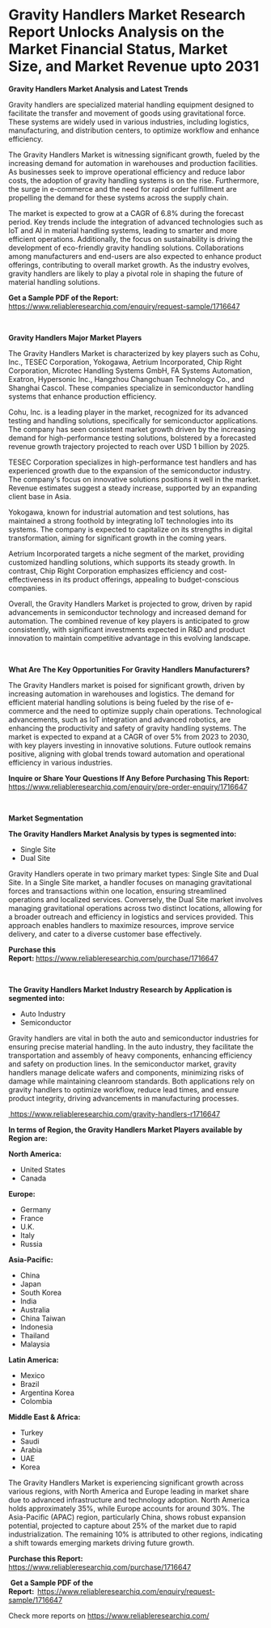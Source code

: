 <p><h1>Gravity Handlers Market Research Report Unlocks Analysis on the Market Financial Status, Market Size, and Market Revenue upto 2031</h1></p><p><strong>Gravity Handlers Market Analysis and Latest Trends</strong></p>
<p><p>Gravity handlers are specialized material handling equipment designed to facilitate the transfer and movement of goods using gravitational force. These systems are widely used in various industries, including logistics, manufacturing, and distribution centers, to optimize workflow and enhance efficiency. </p><p>The Gravity Handlers Market is witnessing significant growth, fueled by the increasing demand for automation in warehouses and production facilities. As businesses seek to improve operational efficiency and reduce labor costs, the adoption of gravity handling systems is on the rise. Furthermore, the surge in e-commerce and the need for rapid order fulfillment are propelling the demand for these systems across the supply chain.</p><p>The market is expected to grow at a CAGR of 6.8% during the forecast period. Key trends include the integration of advanced technologies such as IoT and AI in material handling systems, leading to smarter and more efficient operations. Additionally, the focus on sustainability is driving the development of eco-friendly gravity handling solutions. Collaborations among manufacturers and end-users are also expected to enhance product offerings, contributing to overall market growth. As the industry evolves, gravity handlers are likely to play a pivotal role in shaping the future of material handling solutions.</p></p>
<p><strong>Get a Sample PDF of the Report:&nbsp;</strong> <a href="https://www.reliableresearchiq.com/enquiry/request-sample/1716647?utm_campaign=103&utm_medium=2&utm_source=Github&utm_content=ia&utm_term=28122024&utm_id=gravity-handlers">https://www.reliableresearchiq.com/enquiry/request-sample/1716647</a></p>
<p>&nbsp;</p>
<p><strong>Gravity Handlers Major Market Players</strong></p>
<p><p>The Gravity Handlers Market is characterized by key players such as Cohu, Inc., TESEC Corporation, Yokogawa, Aetrium Incorporated, Chip Right Corporation, Microtec Handling Systems GmbH, FA Systems Automation, Exatron, Hypersonic Inc., Hangzhou Changchuan Technology Co., and Shanghai Cascol. These companies specialize in semiconductor handling systems that enhance production efficiency.</p><p>Cohu, Inc. is a leading player in the market, recognized for its advanced testing and handling solutions, specifically for semiconductor applications. The company has seen consistent market growth driven by the increasing demand for high-performance testing solutions, bolstered by a forecasted revenue growth trajectory projected to reach over USD 1 billion by 2025.</p><p>TESEC Corporation specializes in high-performance test handlers and has experienced growth due to the expansion of the semiconductor industry. The company's focus on innovative solutions positions it well in the market. Revenue estimates suggest a steady increase, supported by an expanding client base in Asia.</p><p>Yokogawa, known for industrial automation and test solutions, has maintained a strong foothold by integrating IoT technologies into its systems. The company is expected to capitalize on its strengths in digital transformation, aiming for significant growth in the coming years.</p><p>Aetrium Incorporated targets a niche segment of the market, providing customized handling solutions, which supports its steady growth. In contrast, Chip Right Corporation emphasizes efficiency and cost-effectiveness in its product offerings, appealing to budget-conscious companies.</p><p>Overall, the Gravity Handlers Market is projected to grow, driven by rapid advancements in semiconductor technology and increased demand for automation. The combined revenue of key players is anticipated to grow consistently, with significant investments expected in R&D and product innovation to maintain competitive advantage in this evolving landscape.</p></p>
<p>&nbsp;</p>
<p><strong>What Are The Key Opportunities For Gravity Handlers Manufacturers?</strong></p>
<p><p>The Gravity Handlers market is poised for significant growth, driven by increasing automation in warehouses and logistics. The demand for efficient material handling solutions is being fueled by the rise of e-commerce and the need to optimize supply chain operations. Technological advancements, such as IoT integration and advanced robotics, are enhancing the productivity and safety of gravity handling systems. The market is expected to expand at a CAGR of over 5% from 2023 to 2030, with key players investing in innovative solutions. Future outlook remains positive, aligning with global trends toward automation and operational efficiency in various industries.</p></p>
<p><strong>Inquire or Share Your Questions If Any Before Purchasing This Report:</strong> <a href="https://www.reliableresearchiq.com/enquiry/pre-order-enquiry/1716647?utm_campaign=103&utm_medium=2&utm_source=Github&utm_content=ia&utm_term=28122024&utm_id=gravity-handlers">https://www.reliableresearchiq.com/enquiry/pre-order-enquiry/1716647</a></p>
<p>&nbsp;</p>
<p><strong>Market Segmentation</strong></p>
<p><strong>The Gravity Handlers Market Analysis by types is segmented into:</strong></p>
<p><ul><li>Single Site</li><li>Dual Site</li></ul></p>
<p><p>Gravity Handlers operate in two primary market types: Single Site and Dual Site. In a Single Site market, a handler focuses on managing gravitational forces and transactions within one location, ensuring streamlined operations and localized services. Conversely, the Dual Site market involves managing gravitational operations across two distinct locations, allowing for a broader outreach and efficiency in logistics and services provided. This approach enables handlers to maximize resources, improve service delivery, and cater to a diverse customer base effectively.</p></p>
<p><strong>Purchase this Report:&nbsp;</strong><a href="https://www.reliableresearchiq.com/purchase/1716647?utm_campaign=103&utm_medium=2&utm_source=Github&utm_content=ia&utm_term=28122024&utm_id=gravity-handlers">https://www.reliableresearchiq.com/purchase/1716647</a></p>
<p>&nbsp;</p>
<p><strong>The Gravity Handlers Market Industry Research by Application is segmented into:</strong></p>
<p><ul><li>Auto Industry</li><li>Semiconductor</li></ul></p>
<p><p>Gravity handlers are vital in both the auto and semiconductor industries for ensuring precise material handling. In the auto industry, they facilitate the transportation and assembly of heavy components, enhancing efficiency and safety on production lines. In the semiconductor market, gravity handlers manage delicate wafers and components, minimizing risks of damage while maintaining cleanroom standards. Both applications rely on gravity handlers to optimize workflow, reduce lead times, and ensure product integrity, driving advancements in manufacturing processes.</p></p>
<p><a href="https://www.reliableresearchiq.com/gravity-handlers-r1716647?utm_campaign=103&utm_medium=2&utm_source=Github&utm_content=ia&utm_term=28122024&utm_id=gravity-handlers">&nbsp;https://www.reliableresearchiq.com/gravity-handlers-r1716647</a></p>
<p><strong>In terms of Region, the Gravity Handlers Market Players available by Region are:</strong></p>
<p>
    <p> <strong> North America: </strong>
        <ul>
            <li>United States</li>
            <li>Canada</li>
        </ul>
        </p> 
    <p> <strong> Europe: </strong>
        <ul>
            <li>Germany</li>
            <li>France</li>
            <li>U.K.</li>
            <li>Italy</li>
            <li>Russia</li>
        </ul>
        </p> 
    <p> <strong> Asia-Pacific: </strong>
        <ul>
            <li>China</li>
            <li>Japan</li>
            <li>South Korea</li>
            <li>India</li>
            <li>Australia</li>
            <li>China Taiwan</li>
            <li>Indonesia</li>
            <li>Thailand</li>
            <li>Malaysia</li>
        </ul>
        </p> 
    <p> <strong> Latin America: </strong>
        <ul>
            <li>Mexico</li>
            <li>Brazil</li>
            <li>Argentina Korea</li>
            <li>Colombia</li>
        </ul>
        </p> 
    <p> <strong> Middle East & Africa: </strong>
        <ul>
            <li>Turkey</li>
            <li>Saudi</li>
            <li>Arabia</li>
            <li>UAE</li>
            <li>Korea</li>
        </ul>
    </p>
    </p>
<p><p>The Gravity Handlers Market is experiencing significant growth across various regions, with North America and Europe leading in market share due to advanced infrastructure and technology adoption. North America holds approximately 35%, while Europe accounts for around 30%. The Asia-Pacific (APAC) region, particularly China, shows robust expansion potential, projected to capture about 25% of the market due to rapid industrialization. The remaining 10% is attributed to other regions, indicating a shift towards emerging markets driving future growth.</p></p>
<p><strong>Purchase this Report: </strong><a href="https://www.reliableresearchiq.com/purchase/1716647?utm_campaign=103&utm_medium=2&utm_source=Github&utm_content=ia&utm_term=28122024&utm_id=gravity-handlers">https://www.reliableresearchiq.com/purchase/1716647</a></p>
<p>&nbsp;<strong>Get a Sample PDF of the Report:&nbsp;&nbsp;</strong><a href="https://www.reliableresearchiq.com/enquiry/request-sample/1716647?utm_campaign=103&utm_medium=2&utm_source=Github&utm_content=ia&utm_term=28122024&utm_id=gravity-handlers">https://www.reliableresearchiq.com/enquiry/request-sample/1716647</a></p>
<p><strong></strong></p>
<p>Check more reports on <a href="https://www.reliableresearchiq.com/?utm_campaign=103&utm_medium=2&utm_source=Github&utm_content=ia&utm_term=28122024&utm_id=gravity-handlers">https://www.reliableresearchiq.com/</a></p>